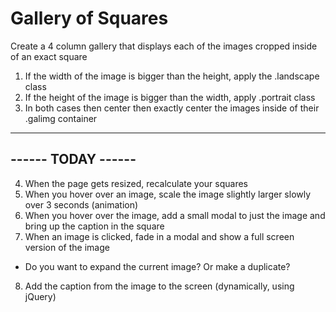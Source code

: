 # Gallery of Squares

Create a 4 column gallery that displays each of the images cropped inside of an exact square

1. If the width of the image is bigger than the height, apply the .landscape class
2. If the height of the image is bigger than the width, apply .portrait class
3. In both cases then center then exactly center the images inside of their .galimg container
-------------------
------ TODAY ------
-------------------
4. When the page gets resized, recalculate your squares
6. When you hover over an image, scale the image slightly larger slowly over 3 seconds (animation)
8. When you hover over the image, add a small modal to just the image and bring up the caption in the square
7. When an image is clicked, fade in a modal and show a full screen version of the image
  - Do you want to expand the current image? Or make a duplicate?
8. Add the caption from the image to the screen (dynamically, using jQuery)
